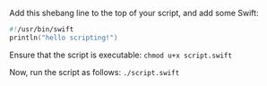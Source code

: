 Add this shebang line to the top of your script, and add some Swift:
```` swift
#!/usr/bin/swift
println("hello scripting!")
````

Ensure that the script is executable: `chmod u+x script.swift`

Now, run the script as follows: `./script.swift`
